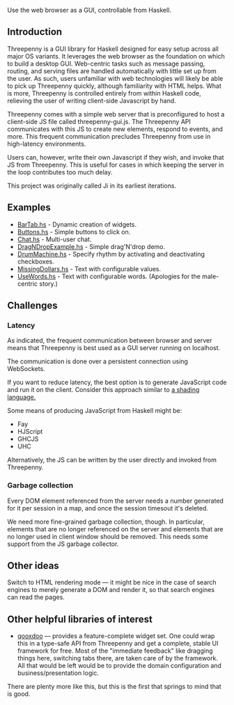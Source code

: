 Use the web browser as a GUI, controllable from Haskell.

## Introduction

Threepenny is a GUI library for Haskell designed for easy setup across
all major OS variants.  It leverages the web browser as the foundation on 
which to build a desktop GUI.  Web-centric tasks such as message passing, 
routing, and serving files are handled automatically with little set up 
from the user.  As such, users unfamiliar with web technologies will likely
be able to pick up Threepenny quickly, although familiarity with HTML helps.
What is more, Threepenny is controlled entirely from within Haskell code, 
relieving the user of writing client-side Javascript by hand.

Threepenny comes with a simple web server that is preconfigured to host a 
client-side JS file called threepenny-gui.js.  The Threepenny API communicates
with this JS to create new elements, respond to events, and more.  This frequent
communication precludes Threepenny from use in high-latency environments.

Users can, however, write their own Javascript if they wish, and invoke that
JS from Threepenny.  This is useful for cases in which keeping the server in
the loop contributes too much delay.

This project was originally called Ji in its earliest iterations.

## Examples

* [BarTab.hs](https://github.com/HeinrichApfelmus/threepenny-gui/blob/master/src/BarTab.hs) - Dynamic creation of widgets.
* [Buttons.hs](https://github.com/HeinrichApfelmus/threepenny-gui/blob/master/src/Buttons.hs) - Simple buttons to click on.
* [Chat.hs](https://github.com/HeinrichApfelmus/threepenny-gui/blob/master/src/Chat.hs) - Multi-user chat.
* [DragNDropExample.hs](https://github.com/HeinrichApfelmus/threepenny-gui/blob/master/src/DragNDropExample.hs) - Simple drag'N'drop demo.
* [DrumMachine.hs](https://github.com/HeinrichApfelmus/threepenny-gui/blob/master/src/Chat.hs) - Specify rhythm by activating and deactivating checkboxes.
* [MissingDollars.hs](https://github.com/HeinrichApfelmus/threepenny-gui/blob/master/src/MissingDollars.hs) - Text with configurable values.
* [UseWords.hs](https://github.com/HeinrichApfelmus/threepenny-gui/blob/master/src/UseWords.hs)  - Text with configurable words. (Apologies for the male-centric story.)



## Challenges

### Latency

As indicated, the frequent communication between browser and server
means that Threepenny is best used as a GUI server running on localhost.

The communication is done over a persistent connection using WebSockets.

If you want to reduce latency, the best option is to generate JavaScript
code and run it on the client. Consider this approach similar to [a
shading language.](http://en.wikipedia.org/wiki/Shading_language)

Some means of producing JavaScript from Haskell might be:

* Fay
* HJScript
* GHCJS
* UHC

Alternatively, the JS can be written by the user directly and invoked from 
Threepenny.

### Garbage collection

Every DOM element referenced from the server needs a number generated
for it per session in a map, and once the session timesout it's
deleted.

We need more fine-grained garbage collection, though.
In particular, elements that are no longer referenced on the server
and elements that are no longer used in client window
should be removed. This needs some support from the JS garbage collector.


## Other ideas

Switch to HTML rendering mode — it might be nice in the case of search
engines to merely generate a DOM and render it, so that search engines
can read the pages.

## Other helpful libraries of interest

* [qooxdoo](http://qooxdoo.org/demo) — provides a feature-complete
  widget set. One could wrap this in a type-safe API from Threepenny and get a
  complete, stable UI framework for free. Most of the "immediate
  feedback" like dragging things here, switching tabs there, are taken
  care of by the framework. All that would be left would be to provide
  the domain configuration and business/presentation logic.

There are plenty more like this, but this is the first that springs to
mind that is good.
